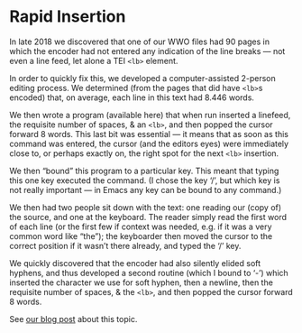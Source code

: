 # Rapid Insertion

In late 2018 we discovered that
one of our WWO files had 90 pages
in which the encoder had not entered any indication
of the line breaks — not even a line feed,
let alone a TEI `<lb>` element.

In order to quickly fix this, we developed a
computer-assisted 2-person editing process.
We determined (from the pages that did have `<lb>`s encoded)
that, on average, each line in this text had 8.446
words.

We then wrote a program (available here) that
when run inserted a linefeed, the requisite number
of spaces, & an `<lb>`, and then popped the
cursor forward 8 words. This last bit was essential
— it means that as soon as this command was
entered, the cursor (and the editors eyes)
were immediately close to, or perhaps exactly
on, the right spot for the next `<lb>` insertion.

We then “bound” this program to a particular key.
This meant that typing this one key executed the
command.
(I chose the key
‘/’, but which key is not really important — in
Emacs any key can be bound to any command.)

We then had two people sit down with the text: one
reading our (copy of) the source, and one at the
keyboard. The reader simply read the first word of
each line (or the first few if context was needed,
e.g. if it was a very common word like “the”);
the keyboarder then moved the cursor to the
correct position if it wasn’t there already,
and typed the ‘/’ key.

We quickly discovered that the encoder had also
silently elided soft hyphens, and thus developed a
second routine (which I bound to ‘-’) which
inserted the character we use for soft hyphen, then
a newline, then the requisite number of spaces, & the
`<lb>`, and then popped the cursor forward 8 words.

See [our blog post](NOT_AVAILABLE_YET) about this
topic.
